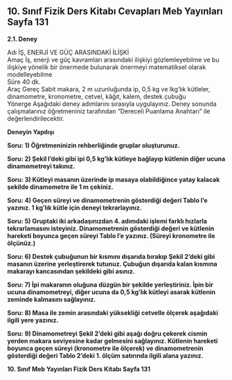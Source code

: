 ## 10. Sınıf Fizik Ders Kitabı Cevapları Meb Yayınları Sayfa 131

**2.1. Deney**

Adı İŞ, ENERJİ VE GÜÇ ARASINDAKİ İLİŞKİ  
 Amaç İş, enerji ve güç kavramları arasındaki ilişkiyi gözlemleyebilme ve bu ilişkiye yönelik bir önermede bulunarak önermeyi matematiksel olarak modelleyebilme  
 Süre 40 dk.  
 Araç Gereç Sabit makara, 2 m uzunluğunda ip, 0,5 kg ve lkg’lık kütleler, dinamometre, kronometre, cetvel, kâğıt, kalem, destek çubuğu  
 Yönerge Aşağıdaki deney adımlarını sırasıyla uygulayınız. Deney sonunda çalışmalarınız öğretmeniniz tarafından “Dereceli Puanlama Anahtarı” ile değerlendirilecektir.

**Deneyin Yapılışı**

**Soru: 1) Öğretmeninizin rehberliğinde gruplar oluşturunuz.**

**Soru: 2) Şekil l’deki gibi ipi 0,5 kg’lık kütleye bağlayıp kütlenin diğer ucuna dinamometreyi takınız.**

**Soru: 3) Kütleyi masanın üzerinde ip masaya olabildiğince yatay kalacak şekilde dinamometre ile 1 m çekiniz.**

**Soru: 4) Geçen süreyi ve dinamometrenin gösterdiği değeri Tablo l’e yazınız. 1 kg’lık kütle için deneyi tekrarlayınız.**

**Soru: 5) Gruptaki iki arkadaşınızdan 4. adımdaki işlemi farklı hızlarla tekrarlamasını isteyiniz. Dinamometrenin gösterdiği değeri ve kütlenin hareketi boyunca geçen süreyi Tablo l’e yazınız. (Süreyi kronometre ile ölçünüz.)**

**Soru: 6) Destek çubuğunun bir kısmını dışarıda bırakıp Şekil 2’deki gibi masanın üzerine yerleştirerek tutunuz. Çubuğun dışarıda kalan kısmına makarayı kancasından şekildeki gibi asınız.**

**Soru: 7) İpi makaranın oluğuna düzgün bir şekilde yerleştiriniz. İpin bir ucuna dinamometreyi, diğer ucuna da 0,5 kg’lık kütleyi asarak kütlenin zeminde kalmasını sağlayınız.**

**Soru: 8) Masa ile zemin arasındaki yüksekliği cetvelle ölçerek aşağıdaki ilgili yere yazınız.**

**Soru: 9) Dinamometreyi Şekil 2’deki gibi aşağı doğru çekerek cismin yerden makara seviyesine kadar gelmesini sağlayınız. Kütlenin hareketi boyunca geçen süreyi (kronometre ile ölçerek) ve dinamometrenin gösterdiği değeri Tablo 2’deki 1. ölçüm satırında ilgili alana yazınız.**

**10. Sınıf Meb Yayınları Fizik Ders Kitabı Sayfa 131**